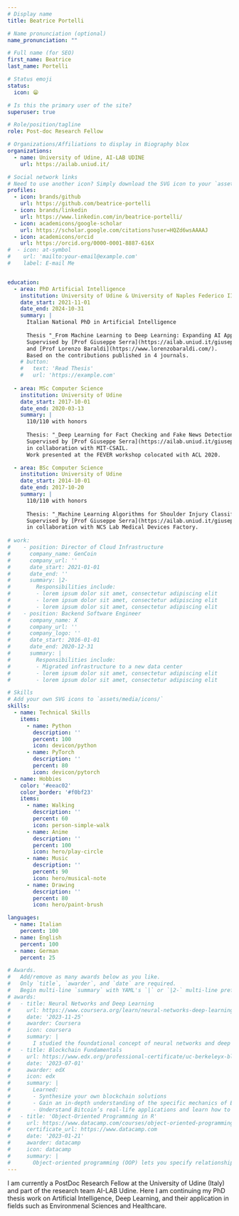 ```yaml
---
# Display name
title: Beatrice Portelli

# Name pronunciation (optional)
name_pronunciation: ""

# Full name (for SEO)
first_name: Beatrice
last_name: Portelli

# Status emoji
status:
  icon: 😁

# Is this the primary user of the site?
superuser: true

# Role/position/tagline
role: Post-doc Research Fellow

# Organizations/Affiliations to display in Biography blox
organizations:
  - name: University of Udine, AI-LAB UDINE
    url: https://ailab.uniud.it/

# Social network links
# Need to use another icon? Simply download the SVG icon to your `assets/media/icons/` folder.
profiles:
  - icon: brands/github
    url: https://github.com/beatrice-portelli
  - icon: brands/linkedin
    url: https://www.linkedin.com/in/beatrice-portelli/
  - icon: academicons/google-scholar
    url: https://scholar.google.com/citations?user=HQZd6wsAAAAJ
  - icon: academicons/orcid
    url: https://orcid.org/0000-0001-8887-616X
#  - icon: at-symbol
#    url: 'mailto:your-email@example.com'
#    label: E-mail Me


education:  
  - area: PhD Artificial Intelligence
    institution: University of Udine & University of Naples Federico II
    date_start: 2021-11-01
    date_end: 2024-10-31
    summary: |
      Italian National PhD in Artificial Intelligence
      
      Thesis "_From Machine Learning to Deep Learning: Expanding AI Applications in Environmental Sciences_".
      Supervised by [Prof Giuseppe Serra](https://ailab.uniud.it/giuseppeserra/)
      and [Prof Lorenzo Baraldi](https://www.lorenzobaraldi.com/).
      Based on the contributions published in 4 journals.
    # button:
    #   text: 'Read Thesis'
    #   url: 'https://example.com'
    
  - area: MSc Computer Science
    institution: University of Udine
    date_start: 2017-10-01
    date_end: 2020-03-13
    summary: |
      110/110 with honors
      
      Thesis: "_Deep Learning for Fact Checking and Fake News Detection_".
      Supervised by [Prof Giuseppe Serra](https://ailab.uniud.it/giuseppeserra/),
      in collaboration with MIT-CSAIL.
      Work presented at the FEVER workshop colocated with ACL 2020.

  - area: BSc Computer Science
    institution: University of Udine
    date_start: 2014-10-01
    date_end: 2017-10-20
    summary: |
      110/110 with honors
      
      Thesis: "_Machine Learning Algorithms for Shoulder Injury Classification_".
      Supervised by [Prof Giuseppe Serra](https://ailab.uniud.it/giuseppeserra/),
      in collaboration with NCS Lab Medical Devices Factory.
      
# work:
#    - position: Director of Cloud Infrastructure
#      company_name: GenCoin
#      company_url: ''
#      date_start: 2021-01-01
#      date_end: ''
#      summary: |2-
#        Responsibilities include:
#        - lorem ipsum dolor sit amet, consectetur adipiscing elit
#        - lorem ipsum dolor sit amet, consectetur adipiscing elit
#        - lorem ipsum dolor sit amet, consectetur adipiscing elit
#    - position: Backend Software Engineer
#      company_name: X
#      company_url: ''
#      company_logo: ''
#      date_start: 2016-01-01
#      date_end: 2020-12-31
#      summary: |
#        Responsibilities include:
#        - Migrated infrastructure to a new data center
#        - lorem ipsum dolor sit amet, consectetur adipiscing elit
#        - lorem ipsum dolor sit amet, consectetur adipiscing elit

# Skills
# Add your own SVG icons to `assets/media/icons/`
skills:
  - name: Technical Skills
    items:
      - name: Python
        description: ''
        percent: 100
        icon: devicon/python
      - name: PyTorch
        description: ''
        percent: 80
        icon: devicon/pytorch
  - name: Hobbies
    color: '#eeac02'
    color_border: '#f0bf23'
    items:
      - name: Walking
        description: ''
        percent: 60
        icon: person-simple-walk
      - name: Anime
        description: ''
        percent: 100
        icon: hero/play-circle
      - name: Music
        description: ''
        percent: 90
        icon: hero/musical-note
      - name: Drawing
        description: ''
        percent: 80
        icon: hero/paint-brush

languages:
  - name: Italian
    percent: 100
  - name: English
    percent: 100
  - name: German
    percent: 25

# Awards.
#   Add/remove as many awards below as you like.
#   Only `title`, `awarder`, and `date` are required.
#   Begin multi-line `summary` with YAML's `|` or `|2-` multi-line prefix and indent 2 spaces below.
# awards:
#   - title: Neural Networks and Deep Learning
#     url: https://www.coursera.org/learn/neural-networks-deep-learning
#     date: '2023-11-25'
#     awarder: Coursera
#     icon: coursera
#     summary: |
#       I studied the foundational concept of neural networks and deep learning. By the end, I was familiar with the significant technological trends driving the rise of deep learning; build, train, and apply fully connected deep neural networks; implement efficient (vectorized) neural networks; identify key parameters in a neural network’s architecture; and apply deep learning to your own applications.
#   - title: Blockchain Fundamentals
#     url: https://www.edx.org/professional-certificate/uc-berkeleyx-blockchain-fundamentals
#     date: '2023-07-01'
#     awarder: edX
#     icon: edx
#     summary: |
#       Learned:
#       - Synthesize your own blockchain solutions
#       - Gain an in-depth understanding of the specific mechanics of Bitcoin
#       - Understand Bitcoin’s real-life applications and learn how to attack and destroy Bitcoin, Ethereum, smart contracts and Dapps, and alternatives to Bitcoin’s Proof-of-Work consensus algorithm
#   - title: 'Object-Oriented Programming in R'
#     url: https://www.datacamp.com/courses/object-oriented-programming-with-s3-and-r6-in-r
#     certificate_url: https://www.datacamp.com
#     date: '2023-01-21'
#     awarder: datacamp
#     icon: datacamp
#     summary: |
#       Object-oriented programming (OOP) lets you specify relationships between functions and the objects that they can act on, helping you manage complexity in your code. This is an intermediate level course, providing an introduction to OOP, using the S3 and R6 systems. S3 is a great day-to-day R programming tool that simplifies some of the functions that you write. R6 is especially useful for industry-specific analyses, working with web APIs, and building GUIs.
---
```


I am currently a PostDoc Research Fellow at the University of Udine (Italy) and part of the research team AI-LAB Udine.
Here I am continuing my PhD thesis work on Artificial Intelligence, Deep Learning, and their application in fields such as Environmenal Sciences and Healthcare.
